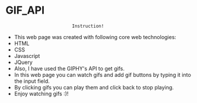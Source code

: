# GIF_API

                             Instruction!

* This web page was created with following core web technologies:
* HTML 
* CSS
* Javascript
* JQuery
* Also, I have used the GIPHY's API to get gifs.  
* In this web page you can watch gifs and add gif buttons by typing it into the input field.
* By clicking gifs you can play them and click back to stop playing.
* Enjoy watching gifs :)!